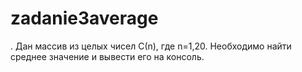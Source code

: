 # zadanie3average
. Дан массив из целых чисел С(n), где n=1,20. Необходимо
найти среднее значение и вывести его на консоль.
